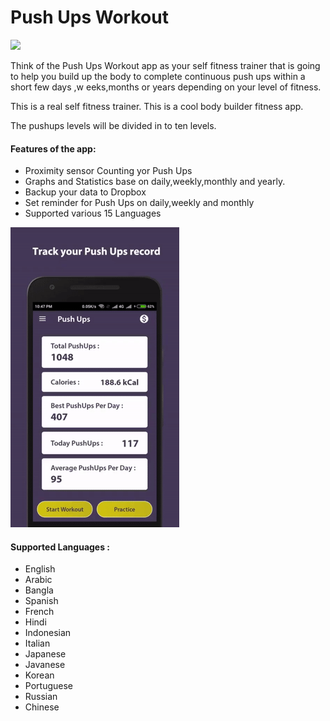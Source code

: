 # Push Ups Workout    
<a href="https://play.google.com/store/apps/details?id=com.pushups.Workout" target="_blank"> <img src="https://pransuinc.github.io/PushUpsworkout/img/google-play-badge.svg" width="200px" /></a> 

Think of the Push Ups Workout app as your self fitness trainer that is going to help you build up the body to complete continuous push ups within a short few days ,w eeks,months or years depending on your level of fitness.

This is a real self fitness trainer. This is a cool body builder fitness app.

The pushups levels will be divided in to ten levels.

 #### Features of the app:

 * Proximity sensor Counting yor Push Ups
 * Graphs and Statistics base on daily,weekly,monthly and yearly.
 * Backup your data to Dropbox
 * Set reminder for Push Ups on daily,weekly and monthly
 * Supported various 15 Languages


![Screen Gif](https://github.com/PransuInc/PushUpsworkout/blob/master/Final%20Mobile/screens-gif.gif)
#### Supported Languages :
* English
* Arabic
* Bangla
* Spanish
* French
* Hindi
* Indonesian
* Italian
* Japanese
* Javanese
* Korean
* Portuguese
* Russian
* Chinese

